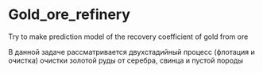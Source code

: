 # Gold_ore_refinery
Try to make prediction model of the recovery coefficient of gold from ore

В данной задаче рассматривается двухстадийный процесс (флотация и очистка) очистки золотой руды от серебра, свинца и пустой породы
